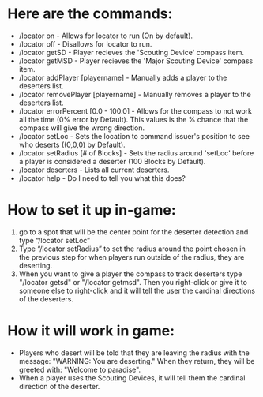 # Here are the commands:
- /locator on - Allows for locator to run (On by default).
- /locator off - Disallows for locator to run.
- /locator getSD - Player recieves the 'Scouting Device' compass item.
- /locator getMSD - Player recieves the 'Major Scouting Device' compass item.
- /locator addPlayer [playername] - Manually adds a player to the deserters list.
- /locator removePlayer [playername] - Manually removes a player to the deserters list.
- /locator errorPercent [0.0 - 100.0] - Allows for the compass to not work all the time (0% error by Default). This values is the % chance that the compass will give the wrong direction.
- /locator setLoc - Sets the location to command issuer's position to see who deserts ((0,0,0) by Default).
- /locator setRadius [# of Blocks] - Sets the radius around 'setLoc' before a player is considered a deserter (100 Blocks by Default).
- /locator deserters - Lists all current deserters.
- /locator help - Do I need to tell you what this does?
# How to set it up in-game:
1. go to a spot that will be the center point for the deserter detection and type “/locator setLoc”
2. Type “/locator setRadius” to set the radius around the point chosen in the previous step for when players run outside of the radius, they are deserting.
3. When you want to give a player the compass to track deserters type "/locator getsd" or "/locator getmsd". Then you right-click or give it to someone else to right-click and it will tell the user the cardinal directions of the deserters.
# How it will work in game:
- Players who desert will be told that they are leaving the radius with the message: "WARNING: You are deserting." When they return, they will be greeted with: "Welcome to paradise".
 - When a player uses the Scouting Devices, it will tell them the cardinal direction of the deserter.
